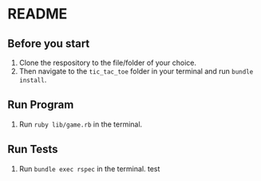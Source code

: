 # README

## Before you start

1. Clone the respository to the file/folder of your choice.
2. Then navigate to the `tic_tac_toe` folder in your terminal and run `bundle install`.

## Run Program

1. Run `ruby lib/game.rb` in the terminal.

## Run Tests

1. Run `bundle exec rspec` in the terminal.
   test
